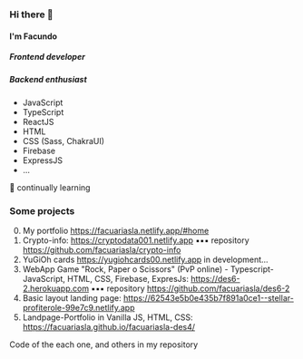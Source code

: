 ### Hi there 👋

#### I'm Facundo 
##### Frontend developer
##### Backend enthusiast

- JavaScript 
- TypeScript 
- ReactJS
- HTML
- CSS (Sass, ChakraUI)
- Firebase
- ExpressJS
- ...

🌱 continually learning


### Some projects

0. My portfolio https://facuariasla.netlify.app/#home
1. Crypto-info: https://cryptodata001.netlify.app
▪▪▪ repository https://github.com/facuariasla/crypto-info
2. YuGiOh cards https://yugiohcards00.netlify.app in development...
3. WebApp Game "Rock, Paper o Scissors" (PvP online) - Typescript-JavaScript, HTML, CSS, Firebase, ExpresJs: https://des6-2.herokuapp.com
▪▪▪ repository https://github.com/facuariasla/des6-2
4. Basic layout landing page: https://62543e5b0e435b7f891a0ce1--stellar-profiterole-99e7c9.netlify.app
5. Landpage-Portfolio in Vanilla JS, HTML, CSS: https://facuariasla.github.io/facuariasla-des4/

Code of the each one, and others in my repository
<!--
**facuariasla/facuariasla** is a ✨ _special_ ✨ repository because its `README.md` (this file) appears on your GitHub profile.

Here are some ideas to get you started:

- 🌱 I’m currently learning 
- 👯 I’m looking to collaborate on ...
- 🤔 I’m looking for help with ...
- 💬 Ask me about ...
- 📫 How to reach me: ...
- 😄 Pronouns: H
- ⚡ Fun fact: ...
-->
